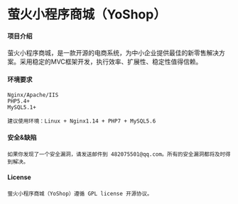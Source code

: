 # 萤火小程序商城（YoShop）

#### 项目介绍
萤火小程序商城，是一款开源的电商系统，为中小企业提供最佳的新零售解决方案。采用稳定的MVC框架开发，执行效率、扩展性、稳定性值得信赖。


#### 环境要求
    Nginx/Apache/IIS
    PHP5.4+
    MySQL5.1+

    建议使用环境：Linux + Nginx1.14 + PHP7 + MySQL5.6

#### 安全&缺陷
    如果你发现了一个安全漏洞，请发送邮件到 482075501@qq.com。所有的安全漏洞都将及时得到解决。

#### License
    萤火小程序商城（YoShop）遵循 GPL license 开源协议。

